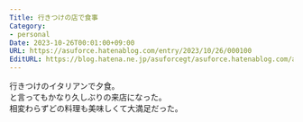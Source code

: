 ```yaml
---
Title: 行きつけの店で食事
Category:
- personal
Date: 2023-10-26T00:01:00+09:00
URL: https://asuforce.hatenablog.com/entry/2023/10/26/000100
EditURL: https://blog.hatena.ne.jp/asuforcegt/asuforce.hatenablog.com/atom/entry/6801883189054005021
---
```


行きつけのイタリアンで夕食。  
と言ってもかなり久しぶりの来店になった。  
相変わらずどの料理も美味しくて大満足だった。
